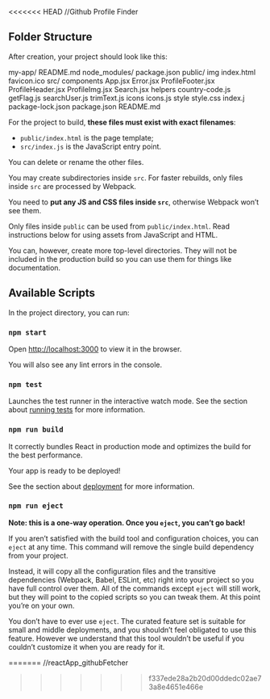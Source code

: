 <<<<<<< HEAD
//Github Profile Finder

<!-- //Demo: https://github.com/libcean/reactApp_githubFetcher.git -->

## Folder Structure

After creation, your project should look like this:

my-app/
  README.md
  node_modules/
  package.json
  public/
    img
    index.html
    favicon.ico
  src/
    components
     App.jsx
     Error.jsx
     ProfileFooter.jsx
     ProfileHeader.jsx
     ProfileImg.jsx
     Search.jsx
  helpers
     country-code.js
     getFlag.js
     searchUser.js
     trimText.js
  icons
    icons.js
  style
    style.css
  index.j
  package-lock.json
  package.json
  README.md

For the project to build, **these files must exist with exact filenames**:

- `public/index.html` is the page template;
- `src/index.js` is the JavaScript entry point.

You can delete or rename the other files.

You may create subdirectories inside `src`. For faster rebuilds, only files inside `src` are processed by Webpack.

You need to **put any JS and CSS files inside `src`**, otherwise Webpack won’t see them.

Only files inside `public` can be used from `public/index.html`.
Read instructions below for using assets from JavaScript and HTML.

You can, however, create more top-level directories.
They will not be included in the production build so you can use them for things like documentation.

## Available Scripts

In the project directory, you can run:

### `npm start`

<!-- Runs the app in the development mode.<br> -->
Open [http://localhost:3000](http://localhost:3000) to view it in the browser.

<!-- The page will reload if you make edits.<br> -->
You will also see any lint errors in the console.

### `npm test`

Launches the test runner in the interactive watch mode.
See the section about [running tests](#running-tests) for more information.

### `npm run build`

<!-- Builds the app for production to the `build` folder.<br> -->
It correctly bundles React in production mode and optimizes the build for the best performance.

<!-- The build is minified and the filenames include the hashes.<br> -->
Your app is ready to be deployed!

See the section about [deployment](#deployment) for more information.

### `npm run eject`

**Note: this is a one-way operation. Once you `eject`, you can’t go back!**

If you aren’t satisfied with the build tool and configuration choices, you can `eject` at any time. This command will remove the single build dependency from your project.

Instead, it will copy all the configuration files and the transitive dependencies (Webpack, Babel, ESLint, etc) right into your project so you have full control over them. All of the commands except `eject` will still work, but they will point to the copied scripts so you can tweak them. At this point you’re on your own.

You don’t have to ever use `eject`. The curated feature set is suitable for small and middle deployments, and you shouldn’t feel obligated to use this feature. However we understand that this tool wouldn’t be useful if you couldn’t customize it when you are ready for it.

<!-- //WHATSAPP ONLY: If you need help reach out: +2348033368982

<h3>App Developed By: <a href="https://wa.me/2348033368982?text=Hello%20FastLink,%20.%20You%20did%20great%20job" className="fastLink">FAST LINK WEB SEVICES</a></h3> -->
=======
//reactApp_githubFetcher
>>>>>>> f337ede28a2b20d00ddedc02ae73a8e4651e466e
